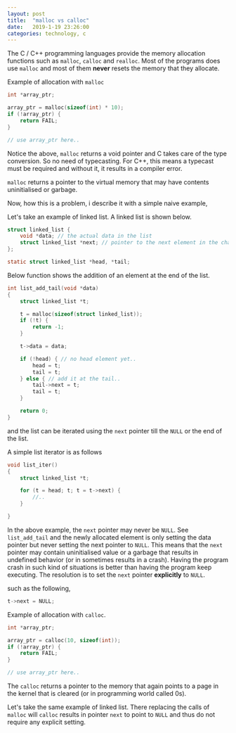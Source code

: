 ```yaml
---
layout: post
title:  "malloc vs calloc"
date:   2019-1-19 23:26:00
categories: technology, c
---
```


The C / C++ programming languages provide the memory allocation functions such as `malloc`, `calloc` and `realloc`. Most of the programs does use `malloc` and most of them **never** resets the memory that they allocate.

Example of allocation with `malloc`

```c
int *array_ptr;

array_ptr = malloc(sizeof(int) * 10);
if (!array_ptr) {
    return FAIL;
}

// use array_ptr here..
```

Notice the above, `malloc` returns a void pointer and C takes care of the type conversion. So no need of typecasting. For C++, this means a typecast must be required and without it, it results in a compiler error.

`malloc` returns a pointer to the virtual memory that may have contents uninitialised or garbage.

Now, how this is a problem, i describe it with a simple naive example, 

Let's take an example of linked list. A linked list is shown below.

```c
struct linked_list {
    void *data; // the actual data in the list
    struct linked_list *next; // pointer to the next element in the chain
};

static struct linked_list *head, *tail;
```

Below function shows the addition of an element at the end of the list.

```c
int list_add_tail(void *data)
{
    struct linked_list *t;

    t = malloc(sizeof(struct linked_list));
    if (!t) {
        return -1;
    }

    t->data = data;

    if (!head) { // no head element yet..
        head = t;
        tail = t;
    } else { // add it at the tail..
        tail->next = t;
        tail = t;
    }

    return 0;
}

```

and the list can be iterated using the `next` pointer till the `NULL` or the end of the list.

A simple list iterator is as follows

```c
void list_iter()
{
    struct linked_list *t;

    for (t = head; t; t = t->next) {
        //..
    }

}

```

In the above example, the `next` pointer may never be `NULL`. See `list_add_tail` and the newly allocated element is only setting the data pointer but never setting the next pointer to `NULL`. This means that the `next` pointer may contain uninitialised value or a garbage that results in undefined behavior (or in sometimes results in a crash). Having the program crash in such kind of situations is better than having the program keep executing. The resolution is to set the `next` pointer <b>explicitly</b> to `NULL`.

such as the following,

```c
t->next = NULL;
```


Example of allocation with `calloc`.

```c
int *array_ptr;

array_ptr = calloc(10, sizeof(int));
if (!array_ptr) {
    return FAIL;
}

// use array_ptr here..
```

The `calloc` returns a pointer to the memory that again points to a page in the kernel that is cleared (or in programming world called 0s).

Let's take the same example of linked list. There replacing the calls of `malloc` will `calloc` results in pointer `next` to point to `NULL` and thus do not require any explicit setting.
